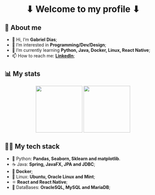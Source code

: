 <h1 align="center">⬇ Welcome to my profile ⬇</h1>

## 📖 About me

- 👋 Hi, I’m **Gabriel Dias**;
- 👀 I’m interested in **Programming/Dev/Design**;
- 🌱 I’m currently learning **Python, Java, Docker, Linux, React Native**;
- 📫 How to reach me: **<a href="https://www.linkedin.com/in/gabrielfurlaneti">LinkedIn</a>**;

## 📊 My stats

<div align="center">
	<img height="150em" src="https://github-readme-stats.vercel.app/api?username=DabGias&theme=onedark&show_icons=true&hide_title=true" />
	<img height="150em" src="https://github-readme-stats.vercel.app/api/top-langs/?username=DabGias&theme=onedark&layout=compact&hide_title=true" />
</div>

## 👨‍💻 My tech stack

- 🐍 Python: **Pandas, Seaborn, Sklearn and matplotlib**.
- ☕ Java: **Spring, JavaFX, JPA and JDBC**;
- 🐋 **Docker**;
- 🐧 Linux: **Ubuntu, Oracle Linux and Mint**;
- ⚛ **React and React Native**;
- 🔋 DataBases: **OracleSQL, MySQL and MariaDB**;
